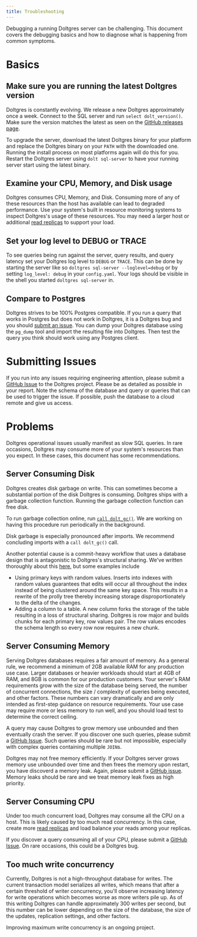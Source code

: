 ```yaml
---
title: Troubleshooting
---
```


Debugging a running Doltgres server can be challenging. This document covers the debugging basics and how to diagnose what is happening from common symptoms.

# Basics

## Make sure you are running the latest Doltgres version

Doltgres is constantly evolving. We release a new Doltgres approximately once a week. Connect to the SQL server and run `select dolt_version()`. Make sure the version matches the latest as seen on the [GitHub releases page](https://github.com/dolthub/doltgre/releases). 

To upgrade the server, download the latest Doltgres binary for your platform and replace the Doltgres binary on your `PATH` with the downloaded one. Running the install process on most platforms again will do this for you. Restart the Doltgres server using `dolt sql-server` to have your running server start using the latest binary.

## Examine your CPU, Memory, and Disk usage

Doltgres consumes CPU, Memory, and Disk. Consuming more of any of these resources than the host has available can lead to degraded performance. Use your system's built in resource monitoring systems to inspect Doltgres's usage of these resources. You may need a larger host or additional [read replicas](./replication.md) to support your load.

## Set your log level to DEBUG or TRACE

To see queries being run against the server, query results, and query latency set your Doltgres log level to `DEBUG` or `TRACE`. This can be done by starting the server like so `doltgres sql-server --loglevel=debug` or by setting `log_level: debug` in your `config.yaml`. Your logs should be visible in the shell you started `doltgres sql-server` in.

## Compare to Postgres

Doltgres strives to be 100% Postgres compatible. If you run a query that works in Postgres but does not work in Doltgres, it is a Doltgres bug and you should [submit an issue](#submitting-issues). You can dump your Doltgres database using the `pg_dump` tool and import the resulting file into Doltgres. Then test the query you think should work using any Postgres client.

# Submitting Issues

If you run into any issues requiring engineering attention, please submit a [GitHub Issue](https://github.com/dolthub/doltgresql/issues) to the Doltgres project. Please be as detailed as possible in your report. Note the schema of the database and query or queries that can be used to trigger the issue. If possible, push the database to a cloud remote and give us access.

# Problems

Doltgres operational issues usually manifest as slow SQL queries. In rare occasions, Doltgres may consume more of your system's resources than you expect. In these cases, this document has some recommendations.

## Server Consuming Disk

Doltgres creates disk garbage on write. This can sometimes become a substantial portion of the disk Doltgres is consuming. Doltgres ships with a garbage collection function. Running the garbage collection function can free disk.

To run garbage collection online, run [`call dolt_gc()`](../version-control/dolt-sql-procedures.md#dolt_gc). We are working on having this procedure run periodically in the background.

Disk garbage is especially pronounced after imports. We recommend concluding imports with a `call dolt_gc()` call.

Another potential cause is a commit-heavy workflow that uses a database design that is antagonistic to Doltgres's structural sharing. We've written thoroughly about this [here](https://www.dolthub.com/blog/2020-05-13-dolt-commit-graph-and-structural-sharing/), but some examples include

* Using primary keys with random values. Inserts into indexes with random values guarantees that edits will occur all throughout the index instead of being clustered around the same key space. This results in a rewrite of the prolly tree thereby increasing storage disproportionately to the delta of the changes.
* Adding a column to a table. A new column forks the storage of the table resulting in a loss of structural sharing. Doltgres is row major and builds chunks for each primary key, row values pair. The row values encodes the schema length so every row now requires a new chunk.

## Server Consuming Memory

Serving Doltgres databases requires a fair amount of memory. As a general rule, we recommend a minimum
of 2GB available RAM for any production use case. Larger databases or heavier workloads should start
at 4GB of RAM, and 8GB is common for our production customers. Your server's RAM requirements grow
with the size of the database being served, the number of concurrent connections, the size /
complexity of queries being executed, and other factors. These numbers can vary dramatically and are
only intended as first-step guidance on resource requirements. Your use case may require more or
less memory to run well, and you should load test to determine the correct ceiling.

A query may cause Doltgres to grow memory use unbounded and then eventually crash the server. If you
discover one such queries, please submit a [GitHub
Issue](https://github.com/dolthub/doltgresql/issues). Such queries should be rare but not impossible,
especially with complex queries containing multiple `JOIN`s.

Doltgres may not free memory efficiently. If your Doltgres server grows memory use unbounded over time and
then frees the memory upon restart, you have discoverd a memory leak. Again, please submit a [GitHub
issue](https://github.com/dolthub/doltgresql/issues). Memory leaks should be rare and we treat memory leak
fixes as high priority.

## Server Consuming CPU

Under too much concurrent load, Doltgres may consume all the CPU on a host. This is likely caused by too
much read concurrency. In this case, create more [read replicas](./replication.md) and load balance
your reads among your replicas.

If you discover a query consuming all of your CPU, please submit a [GitHub
Issue](https://github.com/dolthub/doltgresql/issues). On rare occasions, this could be a Doltgres bug.

## Too much write concurrency

Currently, Doltgres is not a high-throughput database for writes. The current transaction model
serializes all writes, which means that after a certain threshold of writer concurrency, you'll
observe increasing latency for write operations which becomes worse as more writers pile up. As of
this writing Doltgres can handle approximately 300 writes per second, but this number can be lower
depending on the size of the database, the size of the updates, replication settings, and other
factors.

Improving maximum write concurrency is an ongoing project.
